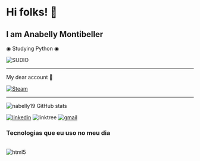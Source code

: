 # Hi folks! 👋

## I am Anabelly Montibeller
◉ Studying Python ◉

![SUDIO](https://user-images.githubusercontent.com/100965426/226499451-7f319dbb-db7e-477c-bc9a-157b9468c525.gif)

__________________________________________________________________________________________
My dear account 👶

[![Steam](https://img.shields.io/badge/Steam-000000?style=for-the-badge&logo=steam&logoColor=white)](https://steamcommunity.com/profiles/76561198884322226/)
__________________________________________________________________________________________

![nabelly19 GitHub stats](https://github-readme-stats.vercel.app/api?username=nabelly19&show_icons=true&theme=dracula)

[![linkedin](https://img.shields.io/badge/LinkedIn-0077B5?style=for-the-badge&logo=linkedin&logoColor=white)](https://www.linkedin.com/in/anabelly-sthephany-paiva-montibeller-ab1ab5235/)
![linktree](https://img.shields.io/badge/linktree-39E09B?style=for-the-badge&logo=linktree&logoColor=white)
[![gmail](https://img.shields.io/badge/Gmail-D14836?style=for-the-badge&logo=gmail&logoColor=white)](https://mail.google.com/mail/u/1/)

### Tecnologias que eu uso no meu dia
<div style = "display": inline_block><br/>
  <img alt ="html5" src = "https://img.shields.io/badge/Python-14354C?style=for-the-badge&logo=python&logoColor=white" />
</div>



